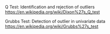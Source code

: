 
Q Test: Identification and rejection of outliers https://en.wikipedia.org/wiki/Dixon%27s_Q_test

Grubbs Test: Detection of outlier in univariate data https://en.wikipedia.org/wiki/Grubbs%27s_test
